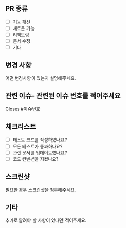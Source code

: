 ## PR 종류
- [ ] 기능 개선
- [ ] 새로운 기능
- [ ] 리팩토링
- [ ] 문서 수정
- [ ] 기타

## 변경 사항
어떤 변경사항이 있는지 설명해주세요.

## 관련 이슈- 관련된 이슈 번호를 적어주세요 
<!-- 이슈 번호를 입력하면 자동으로 연결되고, PR 머지 시 이슈가 자동으로 Close 됩니다 -->
Closes #이슈번호

## 체크리스트
- [ ] 테스트 코드를 작성하였나요?
- [ ] 모든 테스트가 통과하나요?
- [ ] 관련 문서를 업데이트했나요?
- [ ] 코드 컨벤션을 지켰나요?

## 스크린샷
필요한 경우 스크린샷을 첨부해주세요.

## 기타
추가로 알려야 할 사항이 있다면 적어주세요.


